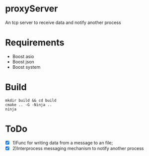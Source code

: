 # proxyServer

An tcp server to receive data and notify another process

# Requirements
- Boost asio <br />
- Boost json <br />
- Boost system <br />

# Build
```mkdir build && cd build```</br>
```cmake .. -G -Ninja ..```</br>
``` ninja ```

# ToDo
- [x] 1)Func for writing data from a message to an file;
- [x] 2)Interprocess messaging mechanism to notify another process
